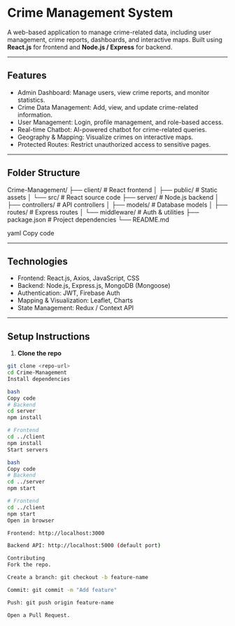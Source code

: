 # Crime Management System

A web-based application to manage crime-related data, including user management, crime reports, dashboards, and interactive maps. Built using **React.js** for frontend and **Node.js / Express** for backend.

---

## Features
- Admin Dashboard: Manage users, view crime reports, and monitor statistics.  
- Crime Data Management: Add, view, and update crime-related information.  
- User Management: Login, profile management, and role-based access.  
- Real-time Chatbot: AI-powered chatbot for crime-related queries.  
- Geography & Mapping: Visualize crimes on interactive maps.  
- Protected Routes: Restrict unauthorized access to sensitive pages.  

---

## Folder Structure
Crime-Management/
├── client/ # React frontend
│ ├── public/ # Static assets
│ └── src/ # React source code
├── server/ # Node.js backend
│ ├── controllers/ # API controllers
│ ├── models/ # Database models
│ ├── routes/ # Express routes
│ └── middleware/ # Auth & utilities
├── package.json # Project dependencies
└── README.md

yaml
Copy code

---

## Technologies
- Frontend: React.js, Axios, JavaScript, CSS  
- Backend: Node.js, Express.js, MongoDB (Mongoose)  
- Authentication: JWT, Firebase Auth  
- Mapping & Visualization: Leaflet, Charts  
- State Management: Redux / Context API  

---

## Setup Instructions
1. **Clone the repo**
```bash
git clone <repo-url>
cd Crime-Management
Install dependencies

bash
Copy code
# Backend
cd server
npm install

# Frontend
cd ../client
npm install
Start servers

bash
Copy code
# Backend
cd ../server
npm start

# Frontend
cd ../client
npm start
Open in browser

Frontend: http://localhost:3000

Backend API: http://localhost:5000 (default port)

Contributing
Fork the repo.

Create a branch: git checkout -b feature-name

Commit: git commit -m "Add feature"

Push: git push origin feature-name

Open a Pull Request.
